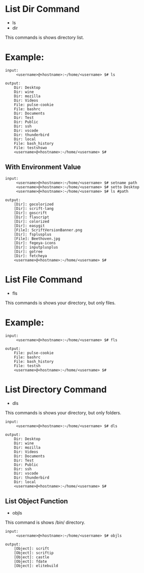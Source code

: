 # List Dir Command 

* ls
* dir

This commands is shows directory list.

# Example:
```
input:
     <username>@<hostname>:~/home/<username> $# ls

output:
    Dir: Desktop
    Dir: wine
    Dir: mozilla
    Dir: Videos
    File: pulse-cookie
    File: bashrc
    Dir: Documents
    Dir: Test
    Dir: Public
    Dir: ssh
    Dir: vscode
    Dir: thunderbird
    Dir: local
    File: bash_history
    File: testshswo
    <username>@<hostname>:~/home/<username> $#
```
## With Environment Value
```
input:
     <username>@<hostname>:~/home/<username> $# setname path
     <username>@<hostname>:~/home/<username> $# setto Desktop
     <username>@<hostname>:~/home/<username> $# ls #path

output:
    [Dir]: gocolorized
    [Dir]: scrift-lang
    [Dir]: goscrift
    [Dir]: flascript
    [Dir]: colorized
    [Dir]: easygit
    [File]: ScriftVersionBanner.png
    [Dir]: fsplusplus
    [File]: Beethoven.jpg
    [Dir]: fegeya-icons
    [Dir]: inputplusplus
    [Dir]: gotree
    [Dir]: fetcheya
    <username>@<hostname>:~/home/<username> $#
```

# List File Command

* fls

This commands is shows your directory, but only files.


# Example:
```
input:
     <username>@<hostname>:~/home/<username> $# fls

output:
    File: pulse-cookie
    File: bashrc
    File: bash_history
    File: testsh
    <username>@<hostname>:~/home/<username> $#
```

# List Directory Command


* dls
 
This commands is shows your directory, but only folders.

```
input:
     <username>@<hostname>:~/home/<username> $# dls

output:
    Dir: Desktop
    Dir: wine
    Dir: mozilla
    Dir: Videos
    Dir: Documents
    Dir: Test
    Dir: Public
    Dir: ssh
    Dir: vscode
    Dir: thunderbird
    Dir: local
    <username>@<hostname>:~/home/<username> $#
```

## List Object Function

* objls

This command is shows /bin/ directory.

```
input:
     <username>@<hostname>:~/home/<username> $# objls

output:
    [Object]: scrift
    [Object]: scriftip
    [Object]: castle
    [Object]: fdate
    [Object]: elitebuild
```
